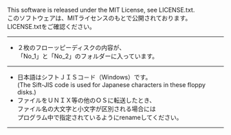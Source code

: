 
This software is released under the MIT License, see LICENSE.txt.  
このソフトウェアは、MITライセンスのもとで公開されております。LICENSE.txtをご確認ください。

----

* ２枚のフローッピーディスクの内容が、  
「No_1」と「No_2」のフォルダーに入っています。

----

* 日本語はシフトＪＩＳコ－ド（Windows）です。  
(The Sift-JIS code is used for Japanese characters in these floppy disks.)
* ファイルをＵＮＩＸ等の他のＯＳに転送したとき、  
ファイル名の大文字と小文字が区別される場合には  
プログラム中で指定されているようにrenameしてください。

----
